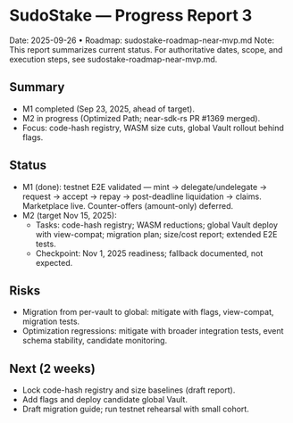# SudoStake — Progress Report 3

Date: 2025-09-26  •  Roadmap: sudostake-roadmap-near-mvp.md
Note: This report summarizes current status. For authoritative dates, scope, and execution steps, see sudostake-roadmap-near-mvp.md.

## Summary
- M1 completed (Sep 23, 2025, ahead of target).
- M2 in progress (Optimized Path; near-sdk-rs PR #1369 merged).
- Focus: code-hash registry, WASM size cuts, global Vault rollout behind flags.

## Status
- M1 (done): testnet E2E validated — mint → delegate/undelegate → request → accept → repay → post-deadline liquidation → claims. Marketplace live. Counter-offers (amount-only) deferred.
- M2 (target Nov 15, 2025):
  - Tasks: code-hash registry; WASM reductions; global Vault deploy with view-compat; migration plan; size/cost report; extended E2E tests.
  - Checkpoint: Nov 1, 2025 readiness; fallback documented, not expected.

## Risks
- Migration from per-vault to global: mitigate with flags, view-compat, migration tests.
- Optimization regressions: mitigate with broader integration tests, event schema stability, candidate monitoring.

## Next (2 weeks)
- Lock code-hash registry and size baselines (draft report).
- Add flags and deploy candidate global Vault.
- Draft migration guide; run testnet rehearsal with small cohort.

